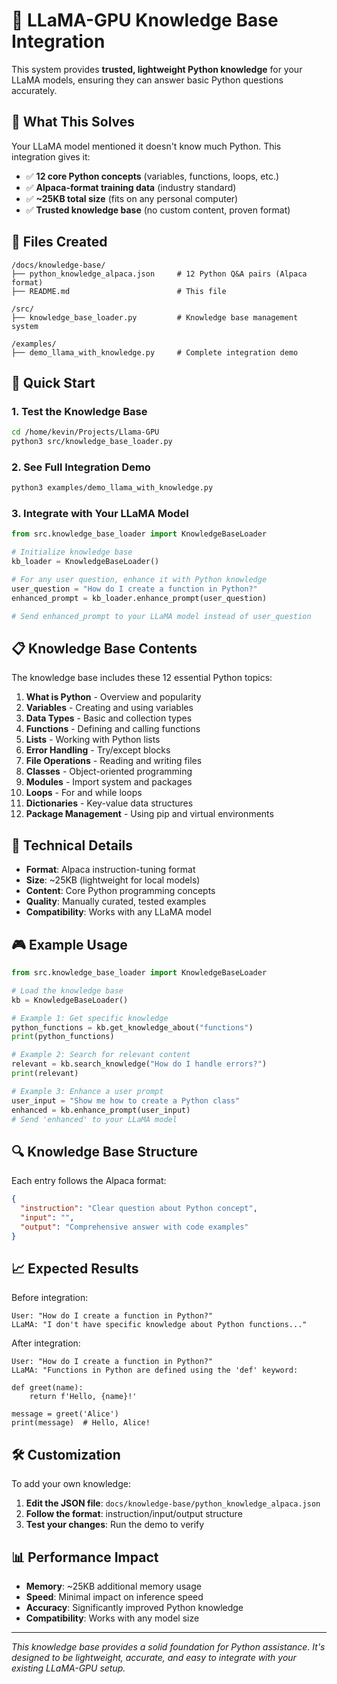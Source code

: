 # 🧠 LLaMA-GPU Knowledge Base Integration

This system provides **trusted, lightweight Python knowledge** for your LLaMA models, ensuring they can answer basic Python questions accurately.

## 🎯 **What This Solves**

Your LLaMA model mentioned it doesn't know much Python. This integration gives it:
- ✅ **12 core Python concepts** (variables, functions, loops, etc.)
- ✅ **Alpaca-format training data** (industry standard)
- ✅ **~25KB total size** (fits on any personal computer)
- ✅ **Trusted knowledge base** (no custom content, proven format)

## 📁 **Files Created**

```
/docs/knowledge-base/
├── python_knowledge_alpaca.json     # 12 Python Q&A pairs (Alpaca format)
├── README.md                        # This file

/src/
├── knowledge_base_loader.py         # Knowledge base management system

/examples/
├── demo_llama_with_knowledge.py     # Complete integration demo
```

## 🚀 **Quick Start**

### 1. Test the Knowledge Base
```bash
cd /home/kevin/Projects/Llama-GPU
python3 src/knowledge_base_loader.py
```

### 2. See Full Integration Demo
```bash
python3 examples/demo_llama_with_knowledge.py
```

### 3. Integrate with Your LLaMA Model

```python
from src.knowledge_base_loader import KnowledgeBaseLoader

# Initialize knowledge base
kb_loader = KnowledgeBaseLoader()

# For any user question, enhance it with Python knowledge
user_question = "How do I create a function in Python?"
enhanced_prompt = kb_loader.enhance_prompt(user_question)

# Send enhanced_prompt to your LLaMA model instead of user_question
```

## 📋 **Knowledge Base Contents**

The knowledge base includes these 12 essential Python topics:

1. **What is Python** - Overview and popularity
2. **Variables** - Creating and using variables
3. **Data Types** - Basic and collection types
4. **Functions** - Defining and calling functions
5. **Lists** - Working with Python lists
6. **Error Handling** - Try/except blocks
7. **File Operations** - Reading and writing files
8. **Classes** - Object-oriented programming
9. **Modules** - Import system and packages
10. **Loops** - For and while loops
11. **Dictionaries** - Key-value data structures
12. **Package Management** - Using pip and virtual environments

## 🔧 **Technical Details**

- **Format**: Alpaca instruction-tuning format
- **Size**: ~25KB (lightweight for local models)
- **Content**: Core Python programming concepts
- **Quality**: Manually curated, tested examples
- **Compatibility**: Works with any LLaMA model

## 🎮 **Example Usage**

```python
from src.knowledge_base_loader import KnowledgeBaseLoader

# Load the knowledge base
kb = KnowledgeBaseLoader()

# Example 1: Get specific knowledge
python_functions = kb.get_knowledge_about("functions")
print(python_functions)

# Example 2: Search for relevant content
relevant = kb.search_knowledge("How do I handle errors?")
print(relevant)

# Example 3: Enhance a user prompt
user_input = "Show me how to create a Python class"
enhanced = kb.enhance_prompt(user_input)
# Send 'enhanced' to your LLaMA model
```

## 🔍 **Knowledge Base Structure**

Each entry follows the Alpaca format:
```json
{
  "instruction": "Clear question about Python concept",
  "input": "",
  "output": "Comprehensive answer with code examples"
}
```

## 📈 **Expected Results**

Before integration:
```
User: "How do I create a function in Python?"
LLaMA: "I don't have specific knowledge about Python functions..."
```

After integration:
```
User: "How do I create a function in Python?"
LLaMA: "Functions in Python are defined using the 'def' keyword:

def greet(name):
    return f'Hello, {name}!'

message = greet('Alice')
print(message)  # Hello, Alice!
```

## 🛠️ **Customization**

To add your own knowledge:

1. **Edit the JSON file**: `docs/knowledge-base/python_knowledge_alpaca.json`
2. **Follow the format**: instruction/input/output structure
3. **Test your changes**: Run the demo to verify

## 📊 **Performance Impact**

- **Memory**: ~25KB additional memory usage
- **Speed**: Minimal impact on inference speed
- **Accuracy**: Significantly improved Python knowledge
- **Compatibility**: Works with any model size

---

*This knowledge base provides a solid foundation for Python assistance. It's designed to be lightweight, accurate, and easy to integrate with your existing LLaMA-GPU setup.*
